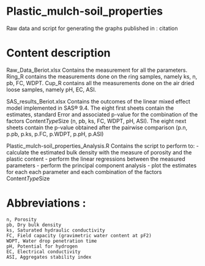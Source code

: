 # Plastic_mulch-soil_properties
  Raw data and script for generating the graphs published in : citation

# Content description
  Raw_Data_Beriot.xlsx
	  Contains the measurement for all the parameters. Ring_R contains the measurements done on the ring samples, namely ks, n, pb, FC, WDPT. 
	  Cup_R contains all the measurements done on the air dried loose samples, namely pH, EC, ASI.
  
  SAS_results_Beriot.xlsx
    Contains the outcomes of the linear mixed effect model implemented in SAS® 9.4.
	  The eight first sheets contain the estimates,	standard Error and associated p-value for the combination of the factors Content*Type*Size (n, pb, ks, FC, WDPT, pH, ASI).
	  The eight next sheets contain the p-value obtained after the pairwise comparison (p.n, p.pb, p.ks, p.FC, p.WDPT, p.pH, p.ASI)

  Plastic_mulch-soil_properties_Analysis.R 
	  Contains the script to perform to: 
	  - calculate the estimated bulk density with the measure of porosity and the plastic content
  	- perform the linear regressions between the measured parameters
	  - perform the principal component analysis
  	- plot the estimates for each each parameter and each combination of the factors Content*Type*Size

# Abbreviations : 
	n, Porosity
	pb, Dry bulk density 
	ks, Saturated hydraulic conductivity
	FC, Field capacity (gravimetric water content at pF2) 
	WDPT, Water drop penetration time
	pH, Potential for hydrogen
	EC, Electrical conductivity 
	ASI, Aggregates stability index
